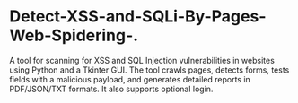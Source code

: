 # Detect-XSS-and-SQLi-By-Pages-Web-Spidering-.
A tool for scanning for XSS and SQL Injection vulnerabilities in websites using Python and a Tkinter GUI. The tool crawls pages, detects forms, tests fields with a malicious payload, and generates detailed reports in PDF/JSON/TXT formats. It also supports optional login.
